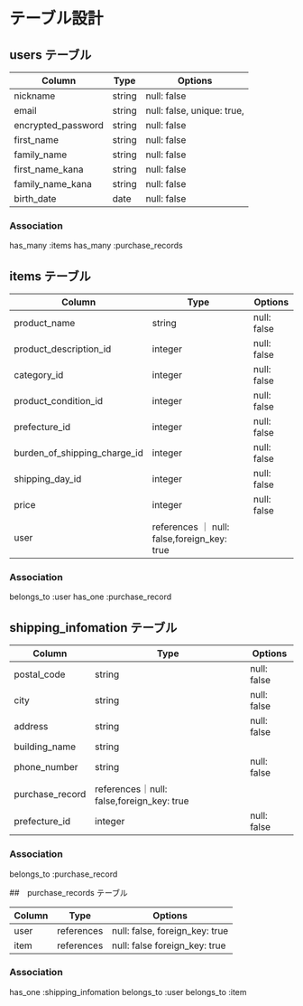 # テーブル設計

## users テーブル

| Column                 | Type   | Options     |
| ---------------------- | ------ | ----------- |
| nickname               | string | null: false |
| email                  | string | null: false, unique: true, |
| encrypted_password     | string | null: false |
| first_name             | string | null: false |
| family_name            | string | null: false |
| first_name_kana        | string | null: false |
| family_name_kana       | string | null: false |
| birth_date             | date   | null: false |




### Association
 has_many :items
 has_many :purchase_records


## items テーブル


| Column                 | Type   | Options     |
| ---------------------- | ------ | ----------- |
| product_name           | string | null: false |
| product_description_id | integer |  null: false |
| category_id            | integer | null: false |
| product_condition_id   | integer | null: false |
| prefecture_id          | integer | null: false |
| burden_of_shipping_charge_id      | integer | null: false |
| shipping_day_id        | integer| null: false |
| price                  | integer| null: false |
| user                   | references ｜ null: false,foreign_key: true |

### Association
belongs_to :user
has_one :purchase_record





## shipping_infomation  テーブル

| Column                 | Type   | Options     |
| ---------------------- | ------ | ----------- |
| postal_code            |string  | null: false |
| city                   | string | null: false |
| address                | string | null: false |
| building_name          | string |
| phone_number           | string | null: false |
| purchase_record        |references｜null: false,foreign_key: true |
| prefecture_id         | integer |  null: false |
### Association


belongs_to :purchase_record






##　purchase_records テーブル

| Column                 | Type   | Options     |
| ---------------------- | ------ | ----------- |
| user                   | references |null: false, foreign_key: true 
| item                   | references | null: false foreign_key: true|


### Association

 has_one :shipping_infomation
 belongs_to :user
 belongs_to :item
